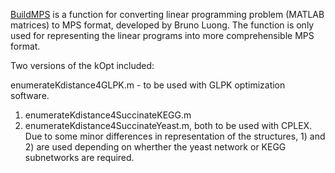 
[BuildMPS](https://se.mathworks.com/matlabcentral/fileexchange/19618-mps-format-exporting-tool?focused=5153282&tab=function) is a function for converting linear programming problem (MATLAB matrices) to MPS format, developed by  Bruno Luong. 
The function is only used for representing the linear programs into more comprehensible MPS format. 

Two versions of the kOpt included: 

enumerateKdistance4GLPK.m - to be used with GLPK optimization software.

1) enumerateKdistance4SuccinateKEGG.m
2) enumerateKdistance4SuccinateYeast.m, both to be used with CPLEX. 
Due to some minor differences in representation of the structures, 1) and 2) are used depending on wherther the yeast network or KEGG subnetworks are required.




